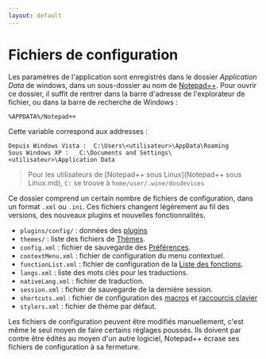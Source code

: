 ```yaml
---
layout: default
---
```

# Fichiers de configuration

Les paramètres de l'application sont enregistrés dans le dossier *Application Data* de windows, dans un sous-dossier au nom de [Notepad++](notepad++.md). Pour ouvrir ce dossier, il suffit de rentrer dans la barre d'adresse de l'explorateur de fichier, ou dans la barre de recherche de Windows :

    %APPDATA%/Notepad++

Cette variable correspond aux addresses :

    Depuis Windows Vista :	C:\Users\<utilisateur>\AppData\Roaming
    Sous Windows XP :	C:\Documents and Settings\<utilisateur>\Application Data

> Pour les utilisateurs de [Notepad++ sous Linux](Notepad++ sous Linux.md), `C:` se trouve à `home/user/.wine/dosdevices`

Ce dossier comprend un certain nombre de fichiers de configuration, dans un format `.xml` ou `.ini`. Ces fichiers changent légèrement au fil des versions, des nouveaux plugins et nouvelles fonctionnalités.

- `plugins/config/` : données des [plugins](plugins.md)
- `themes/` : liste des fichiers de [Thèmes](Themes.md).
- `config.xml` : fichier de sauvegarde des [Préférences](preferences.md).
- `contextMenu.xml` : fichier de configuration du menu contextuel.
- `functionList.xml` : fichier de configuration de la [Liste des fonctions](liste-des-fontions.md).
- `langs.xml` : liste des mots clés pour les traductions.
- `nativeLang.xml` : fichier de traduction.
- `session.xml` : fichier de sauvegarde de la dernière session.
- `shortcuts.xml` : fichier de configuration des [macros](macros.md) et [raccourcis clavier](raccourcis-clavier.md)
- `stylers.xml` : fichier de thème par défaut.

Les fichiers de configuration peuvent être modifiés manuellement, c'est même le seul moyen de faire certains réglages poussés. Ils doivent par contre être édités au moyen d'un autre logiciel, Notepad++ écrase ses fichiers de configuration à sa fermeture.
